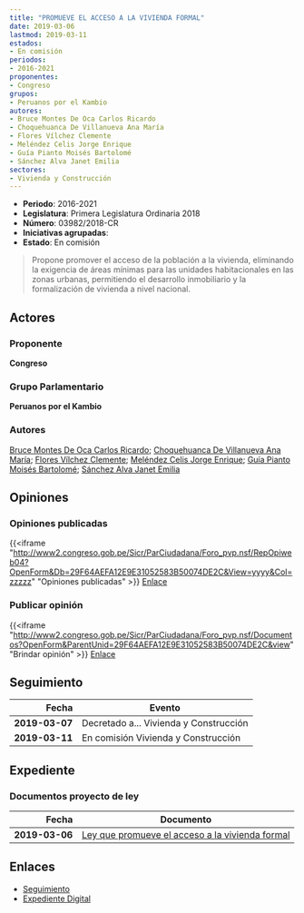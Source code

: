 ```yaml
---
title: "PROMUEVE EL ACCESO A LA VIVIENDA FORMAL"
date: 2019-03-06
lastmod: 2019-03-11
estados:
- En comisión
periodos:
- 2016-2021
proponentes:
- Congreso
grupos:
- Peruanos por el Kambio
autores:
- Bruce Montes De Oca Carlos Ricardo
- Choquehuanca De Villanueva Ana María
- Flores Vílchez Clemente
- Meléndez Celis Jorge Enrique
- Guía Pianto Moisés Bartolomé
- Sánchez Alva Janet Emilia
sectores:
- Vivienda y Construcción
---
```

- **Periodo**: 2016-2021
- **Legislatura**: Primera Legislatura Ordinaria 2018
- **Número**: 03982/2018-CR
- **Iniciativas agrupadas**: 
- **Estado**: En comisión

> Propone promover el acceso de la población a la vivienda, eliminando la exigencia de áreas mínimas para las unidades habitacionales en las zonas urbanas, permitiendo el desarrollo inmobiliario y la formalización de vivienda a nivel nacional.


## Actores

### Proponente

**Congreso**

### Grupo Parlamentario

**Peruanos por el Kambio**

### Autores

[Bruce Montes De Oca Carlos Ricardo](mailto:mailto:cbruce@congreso.gob.pe); [Choquehuanca De Villanueva Ana María](mailto:mailto:achoquehuanca@congreso.gob.pe); [Flores Vílchez Clemente](mailto:mailto:cflores@congreso.gob.pe); [Meléndez Celis Jorge Enrique](mailto:mailto:jmelendez@congreso.gob.pe); [Guía Pianto Moisés Bartolomé](mailto:mailto:mguia@congreso.gob.pe); [Sánchez Alva Janet Emilia](mailto:mailto:jsancheza@congreso.gob.pe)

## Opiniones

### Opiniones publicadas

{{<iframe "http://www2.congreso.gob.pe/Sicr/ParCiudadana/Foro_pvp.nsf/RepOpiweb04?OpenForm&Db=29F64AEFA12E9E31052583B50074DE2C&View=yyyy&Col=zzzzz" "Opiniones publicadas" >}}
[Enlace](http://www2.congreso.gob.pe/Sicr/ParCiudadana/Foro_pvp.nsf/RepOpiweb04?OpenForm&Db=29F64AEFA12E9E31052583B50074DE2C&View=yyyy&Col=zzzzz)

### Publicar opinión

{{<iframe "http://www2.congreso.gob.pe/Sicr/ParCiudadana/Foro_pvp.nsf/Documentos?OpenForm&ParentUnid=29F64AEFA12E9E31052583B50074DE2C&view" "Brindar opinión" >}}
[Enlace](http://www2.congreso.gob.pe/Sicr/ParCiudadana/Foro_pvp.nsf/Documentos?OpenForm&ParentUnid=29F64AEFA12E9E31052583B50074DE2C&view)


## Seguimiento

| Fecha | Evento |
|------:|--------|
| **2019-03-07** | Decretado a... Vivienda y Construcción |
| **2019-03-11** | En comisión Vivienda y Construcción |

## Expediente

### Documentos proyecto de ley

| Fecha | Documento |
|------:|-----------|
| **2019-03-06** | [Ley que promueve el acceso a la vivienda formal](http://www.leyes.congreso.gob.pe/Documentos/2016_2021/Proyectos_de_Ley_y_de_Resoluciones_Legislativas/PL0398220190306.pdf) |

## Enlaces

- [Seguimiento](http://www2.congreso.gob.pe/Sicr/TraDocEstProc/CLProLey2016.nsf/f7fff46988ca05b1052578e100829cc7/54a0c097714fe582052583b500628bd9?OpenDocument)
- [Expediente Digital](http://www2.congreso.gob.pe/Sicr/TraDocEstProc/CLProLey2016.nsf/f7fff46988ca05b1052578e100829cc7/54a0c097714fe582052583b500628bd9?OpenDocument&Click=05257FB7005EB655.eb71d0cf91d8294e05256cdf006b5706/$Body/0.1C6C)

